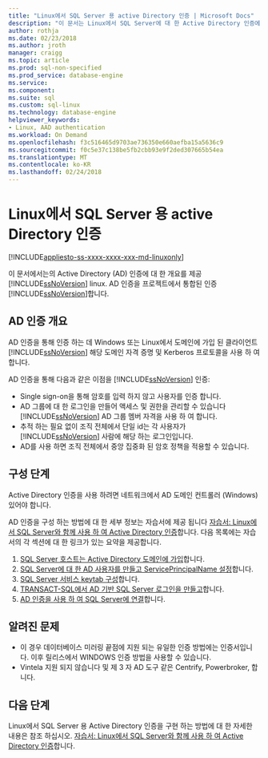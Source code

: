 ```yaml
---
title: "Linux에서 SQL Server 용 active Directory 인증 | Microsoft Docs"
description: "이 문서는 Linux에서 SQL Server에 대 한 Active Directory 인증에 대 한 개요를 제공합니다."
author: rothja
ms.date: 02/23/2018
ms.author: jroth
manager: craigg
ms.topic: article
ms.prod: sql-non-specified
ms.prod_service: database-engine
ms.service: 
ms.component: 
ms.suite: sql
ms.custom: sql-linux
ms.technology: database-engine
helpviewer_keywords:
- Linux, AAD authentication
ms.workload: On Demand
ms.openlocfilehash: f3c516465d9703ae736350e660aefba15a5636c9
ms.sourcegitcommit: f0c5e37c138be5fb2cbb93e9f2ded307665b54ea
ms.translationtype: MT
ms.contentlocale: ko-KR
ms.lasthandoff: 02/24/2018
---
```

# <a name="active-directory-authentication-for-sql-server-on-linux"></a>Linux에서 SQL Server 용 active Directory 인증

[!INCLUDE[appliesto-ss-xxxx-xxxx-xxx-md-linuxonly](../includes/appliesto-ss-xxxx-xxxx-xxx-md-linuxonly.md)]

이 문서에서는의 Active Directory (AD) 인증에 대 한 개요를 제공 [!INCLUDE[ssNoVersion](../includes/ssnoversion-md.md)] linux. AD 인증을 프로젝트에서 통합된 인증 [!INCLUDE[ssNoVersion](../includes/ssnoversion-md.md)]합니다. 

## <a name="ad-authentication-overview"></a>AD 인증 개요

AD 인증을 통해 인증 하는 데 Windows 또는 Linux에서 도메인에 가입 된 클라이언트 [!INCLUDE[ssNoVersion](../includes/ssnoversion-md.md)] 해당 도메인 자격 증명 및 Kerberos 프로토콜을 사용 하 여 합니다.

AD 인증을 통해 다음과 같은 이점을 [!INCLUDE[ssNoVersion](../includes/ssnoversion-md.md)] 인증:

- Single sign-on을 통해 암호를 입력 하지 않고 사용자를 인증 합니다.   
- AD 그룹에 대 한 로그인을 만들어 액세스 및 권한을 관리할 수 있습니다 [!INCLUDE[ssNoVersion](../includes/ssnoversion-md.md)] AD 그룹 멤버 자격을 사용 하 여 합니다.  
- 추적 하는 필요 없이 조직 전체에서 단일 id는 각 사용자가 [!INCLUDE[ssNoVersion](../includes/ssnoversion-md.md)] 사람에 해당 하는 로그인입니다.   
- AD를 사용 하면 조직 전체에서 중앙 집중화 된 암호 정책을 적용할 수 있습니다.   

## <a name="configuration-steps"></a>구성 단계

Active Directory 인증을 사용 하려면 네트워크에서 AD 도메인 컨트롤러 (Windows) 있어야 합니다.

AD 인증을 구성 하는 방법에 대 한 세부 정보는 자습서에 제공 됩니다 [자습서: Linux에서 SQL Server와 함께 사용 하 여 Active Directory 인증](sql-server-linux-active-directory-authentication.md)합니다. 다음 목록에는 자습서의 각 섹션에 대 한 링크가 있는 요약을 제공합니다.

1. [SQL Server 호스트는 Active Directory 도메인에 가입](sql-server-linux-active-directory-authentication.md#join)합니다.
1. [SQL Server에 대 한 AD 사용자를 만들고 ServicePrincipalName 설정](sql-server-linux-active-directory-authentication.md#createuser)합니다.
1. [SQL Server 서비스 keytab 구성](sql-server-linux-active-directory-authentication.md#configurekeytab)합니다.
1. [TRANSACT-SQL에서 AD 기반 SQL Server 로그인을 만들고](sql-server-linux-active-directory-authentication.md#createsqllogins)합니다.
1. [AD 인증을 사용 하 여 SQL Server에 연결](sql-server-linux-active-directory-authentication.md#connect)합니다.

## <a name="known-issues"></a>알려진 문제

- 이 경우 데이터베이스 미러링 끝점에 지원 되는 유일한 인증 방법에는 인증서입니다. 이후 릴리스에서 WINDOWS 인증 방법을 사용할 수 있습니다.
- Vintela 지원 되지 않습니다 및 제 3 자 AD 도구 같은 Centrify, Powerbroker, 합니다.

## <a name="next-steps"></a>다음 단계

Linux에서 SQL Server 용 Active Directory 인증을 구현 하는 방법에 대 한 자세한 내용은 참조 하십시오. [자습서: Linux에서 SQL Server와 함께 사용 하 여 Active Directory 인증](sql-server-linux-active-directory-authentication.md)합니다.
